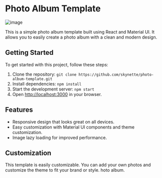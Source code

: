 
# Photo Album Template

![image](https://user-images.githubusercontent.com/29153968/232312173-9339000e-8d75-4710-be33-a0a0748b2f71.png)

This is a simple photo album template built using React and Material UI. It allows you to easily create a photo album with a clean and modern design.

## Getting Started

To get started with this project, follow these steps:

1.  Clone the repository: `git clone https://github.com/skynette/photo-album-template.git`
2.  Install dependencies: `npm install`
3.  Start the development server: `npm start`
4.  Open [http://localhost:3000](http://localhost:3000/) in your browser.

## Features

-   Responsive design that looks great on all devices.
-   Easy customization with Material UI components and theme customization.
-   Image lazy loading for improved performance.

## Customization

This template is easily customizable. You can add your own photos and customize the theme to fit your brand or style. hoto album.

